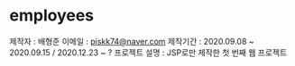 # employees
제작자 : 배형준
이메일 : piskk74@naver.com
제작기간 : 2020.09.08 ~ 2020.09.15 / 2020.12.23 ~ ?
프로젝트 설명 : JSP로만 제작한 첫 번째 웹 프로젝트
